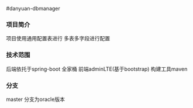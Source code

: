 #danyuan-dbmanager

### 项目简介
项目使用通用配置表进行 多表多字段进行配置

### 技术范围
后端依托于spring-boot 全家桶
前端adminLTE(基于bootstrap)
构建工具maven

### 分支
master 分支为oracle版本


